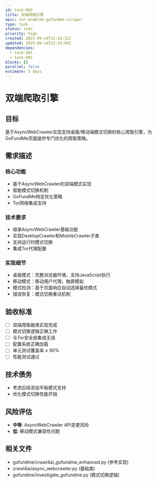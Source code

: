 ```yaml
---
id: task-003
title: 双端爬取引擎
epic: tor-enabled-gofundme-scraper
type: task
status: todo
priority: high
created: 2025-09-14T22:14:31Z
updated: 2025-09-14T22:24:04Z
dependencies:
  - task-001
  - task-002
blocks: []
parallel: false
estimate: 3 days
---
```


# 双端爬取引擎

## 目标
基于AsyncWebCrawler实现支持桌面/移动端模式切换的核心爬取引擎，为GoFundMe页面提供专门优化的爬取策略。

## 需求描述

### 核心功能
- 基于AsyncWebCrawler的双端模式实现
- 智能模式切换机制
- GoFundMe特定优化策略
- Tor网络集成支持

### 技术要求
- 继承AsyncWebCrawler基础功能
- 实现DesktopCrawler和MobileCrawler子类
- 支持运行时模式切换
- 集成Tor代理配置

### 实现细节
- 桌面模式：完整浏览器环境，支持JavaScript执行
- 移动模式：移动用户代理，触屏模拟
- 模式检测：基于页面响应自动选择最优模式
- 错误恢复：模式切换重试机制

## 验收标准
- [ ] 双端爬取器类实现完成
- [ ] 模式切换逻辑正确工作
- [ ] 与Tor安全层集成无误
- [ ] 配置系统正确加载
- [ ] 单元测试覆盖率 ≥ 90%
- [ ] 性能测试通过

## 技术债务
- 考虑后续添加平板模式支持
- 优化模式切换性能开销

## 风险评估
- **中等**: AsyncWebCrawler API变更风险
- **低**: 移动模式兼容性问题

## 相关文件
- gofundme/crawl4ai_gofundme_enhanced.py (参考实现)
- crawl4ai/async_webcrawler.py (基础类)
- gofundme/investigate_gofundme.py (模式切换逻辑)